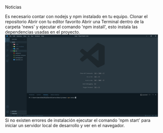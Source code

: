Noticias

Es necesario contar con nodejs y npm instalado en tu equipo.
Clonar el repositorio
Abrir con tu editor favorito
Abrir una Terminal dentro de la carpeta 'news' y ejecutar el comando 'npm install', esto instala las dependencias usadas en el proyecto.
![Repositorio en VSCode](https://raw.githubusercontent.com/Davidtrejo590/news/master/img/npm_install.png)
Si no existen errores de instalación ejecutar el comando 'npm start' para iniciar un servidor local de desarrollo y ver en el navegador.
